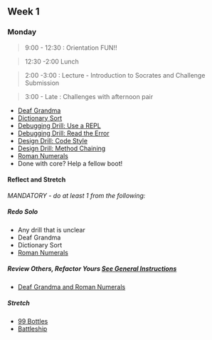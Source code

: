 ## Week 1

### Monday

> 9:00 - 12:30 : Orientation FUN!!

> 12:30 -2:00 Lunch

> 2:00 -3:00 : Lecture - Introduction to Socrates and Challenge Submission

> 3:00 - Late : Challenges with afternoon pair

- [Deaf Grandma](https://github.com/sea-lions-2014/deaf-grandma-challenge)
- [Dictionary Sort](https://github.com/sea-lions-2014/dictionary-sort-challenge)
- [Debugging Drill: Use a REPL](https://github.com/sea-lions-2014/debugging-drill-use-a-repl-challenge)
- [Debugging Drill: Read the Error](https://github.com/sea-lions-2014/debugging-drill-read-the-error-challenge)
- [Design Drill: Code Style](https://github.com/sea-lions-2014/design-drill-code-style-challenge)
- [Design Drill: Method Chaining](https://github.com/sea-lions-2014/design-drill-method-chaining-challenge)
- [Roman Numerals](https://github.com/sea-lions-2014/roman-numerals-challenge)
- Done with core? Help a fellow boot!

#### Reflect and Stretch

*MANDATORY - do at least 1 from the following:*

##### Redo Solo

- Any drill that is unclear
- Deaf Grandma
- Dictionary Sort
- [Roman Numerals](https://github.com/sea-lions-2014/review-revisit-roman-numeral-challenge)

##### Review Others, Refactor Yours [See General Instructions](https://github.com/sea-lions-2014/review-others-refactor-yours-challenge)

- [Deaf Grandma and Roman Numerals](https://github.com/sea-lions-2014/review-others-refactor-yours-deaf-grandma-roman-numerals-challenge)

##### Stretch

- [99 Bottles](https://github.com/sea-lions-2014/99-bottles-challenge)
- [Battleship](https://github.com/sea-lions-2014/battleship-challenge)

